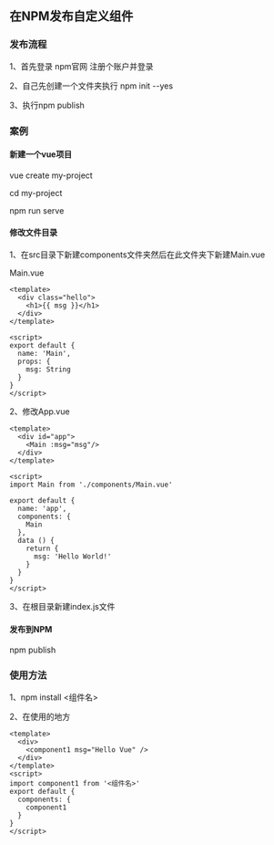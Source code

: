 ## 在NPM发布自定义组件

### 发布流程

1、首先登录 npm官网 注册个账户并登录

2、自己先创建一个文件夹执行 npm init --yes

3、执行npm publish

### 案例

#### 新建一个vue项目

vue create my-project

cd my-project

npm run serve

#### 修改文件目录

1、在src目录下新建components文件夹然后在此文件夹下新建Main.vue

Main.vue

```
<template>
  <div class="hello">
    <h1>{{ msg }}</h1>
  </div>
</template>

<script>
export default {
  name: 'Main',
  props: {
    msg: String
  }
}
</script>
```
2、修改App.vue

```
<template>
  <div id="app">
    <Main :msg="msg"/>
  </div>
</template>

<script>
import Main from './components/Main.vue'

export default {
  name: 'app',
  components: {
    Main
  },
  data () {
    return {
      msg: 'Hello World!'
    }
  }
}
</script>
```
3、在根目录新建index.js文件

#### 发布到NPM

npm publish

### 使用方法

1、npm install <组件名>

2、在使用的地方

```
<template>
  <div>
    <component1 msg="Hello Vue" />
  </div>
</template>
<script>
import component1 from '<组件名>'
export default {
  components: {
    component1
  }
}
</script>
```
